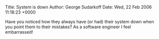 Title: System is down
Author: George Sudarkoff
Date: Wed, 22 Feb 2006 11:18:23 +0000

Have you noticed how they always have (or had) their system down when
you point them to their mistakes? As a software engineer I feel
embarrassed!
